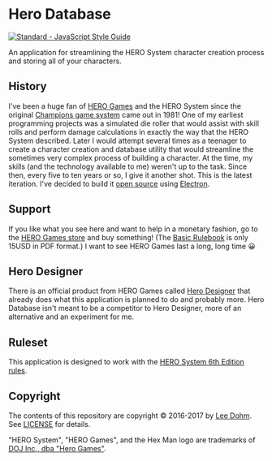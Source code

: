 # Hero Database

[![Standard - JavaScript Style Guide](https://img.shields.io/badge/code%20style-standard-brightgreen.svg)](http://standardjs.com/)

An application for streamlining the HERO System character creation process and storing all of your characters.

## History

I've been a huge fan of [HERO Games][hero-games] and the HERO System since the original [Champions game system][champions] came out in 1981! One of my earliest programming projects was a simulated die roller that would assist with skill rolls and perform damage calculations in exactly the way that the HERO System described. Later I would attempt several times as a teenager to create a character creation and database utility that would streamline the sometimes very complex process of building a character. At the time, my skills (and the technology available to me) weren't up to the task. Since then, every five to ten years or so, I give it another shot. This is the latest iteration. I've decided to build it [open source][license] using [Electron][electron].

## Support

If you like what you see here and want to help in a monetary fashion, go to the [HERO Games store][hero-games] and buy something! (The [Basic Rulebook][basic-rulebook] is only 15USD in PDF format.) I want to see HERO Games last a long, long time :grinning:

## Hero Designer

There is an official product from HERO Games called [Hero Designer][hero-designer] that already does what this application is planned to do and probably more. Hero Database isn't meant to be a competitor to Hero Designer, more of an alternative and an experiment for me.

## Ruleset

This application is designed to work with the [HERO System 6th Edition rules][sixth-edition].

## Copyright

The contents of this repository are copyright &copy; 2016-2017 by [Lee Dohm](http://www.lee-dohm.com). See [LICENSE][license] for details.

"HERO System", "HERO Games", and the Hex Man logo are trademarks of [DOJ Inc., dba "Hero Games"][hero-games].

[basic-rulebook]: http://www.herogames.com/forums/store/product/77-hero-system-basic-rulebook-pdf/
[champions]: https://en.wikipedia.org/wiki/Champions_(role-playing_game)
[electron]: http://electron.atom.io
[hero-designer]: http://www.herogames.com/forums/store/product/1-hero-designer/
[hero-games]: http://www.herogames.com/
[license]: https://raw.githubusercontent.com/lee-dohm/hero-database/master/LICENSE.md
[sixth-edition]: http://www.herogames.com/forums/store/category/2-hero-system-6th-edition/
